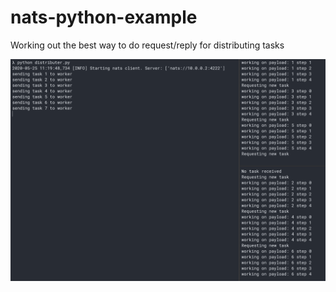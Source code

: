 # nats-python-example
Working out the best way to do request/reply for distributing tasks

![](docs/images/screenshot.png)
